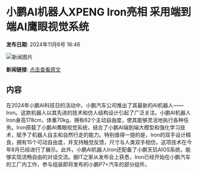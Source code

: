 # 小鹏AI机器人XPENG Iron亮相 采用端到端AI鹰眼视觉系统

**发布日期**: 2024年11月6号 16:46

![新闻图片](https://pic.chinaz.com/picmap/thumb/201912262213258310_3.jpg)

**新闻链接**: [点击查看原文](https://www.aibase.com/zh/news/13045)

## 内容

在2024年小鹏AI科技日的活动中，小鹏汽车公司推出了其最新的AI机器人——Iron。这款机器人以其先进的技术和仿人结构设计引起了广泛关注。小鹏AI机器人Iron身高178cm，体重70kg，拥有62个主动自由度，使其能够灵活地执行各种任务。Iron搭载了小鹏AI鹰眼视觉系统，结合了小鹏AI端到端大模型和强化学习技术，赋予了机器人自主和自然行走的能力。特别值得一提的是，Iron的双手设计精良，拥有15个可动自由度，并支持触觉反馈，尺寸与人类双手相仿，这项技术在今年8月已经进行了展示。此外，小鹏AI机器人Iron还配备了小鹏天玑AIOS系统，能够实现流畅自由的对话交流。据IT之家从发布会上获悉，Iron已经开始在小鹏汽车的工厂内工作，参与组装即将发布的小鹏P7+汽车的部分组件。
